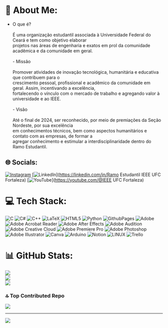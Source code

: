 
# 💫 About Me:
- O que é?<br><br>É uma organização estudantil associada à Universidade Federal do Ceará e tem como objetivo elaborar<br>projetos nas áreas de engenharia e exatos em prol da comunidade acadêmica e da comunidade em geral.<br><br>- Missão<br><br>Promover atividades de inovação tecnológica, humanitária e educativa que contribuem para o<br>crescimento pessoal, profissional e acadêmico da comunidade em geral. Assim, incentivando a excelência,<br>fortalecendo o vínculo com o mercado de trabalho e agregando valor à universidade e ao IEEE.<br><br>- Visão<br><br>Até o final de 2024, ser reconhecido, por meio de premiações da Seção Nordeste, por sua excelência<br>em conhecimentos técnicos, bem como aspectos humanitários e contato com as empresas, de formar a<br>agregar conhecimento e estimular a interdisciplinaridade dentro do Ramo Estudantil.


## 🌐 Socials:
[![Instagram](https://img.shields.io/badge/Instagram-%23E4405F.svg?logo=Instagram&logoColor=white)](https://instagram.com/ieee.ufc.fortaleza) [![LinkedIn](https://img.shields.io/badge/LinkedIn-%230077B5.svg?logo=linkedin&logoColor=white)](https://linkedin.com/in/Ramo Estudantil IEEE UFC Fortaleza) [![YouTube](https://img.shields.io/badge/YouTube-%23FF0000.svg?logo=YouTube&logoColor=white)](https://youtube.com/@IEEE UFC Fortaleza) 

# 💻 Tech Stack:
![C](https://img.shields.io/badge/c-%2300599C.svg?style=for-the-badge&logo=c&logoColor=white) ![C#](https://img.shields.io/badge/c%23-%23239120.svg?style=for-the-badge&logo=c-sharp&logoColor=white) ![C++](https://img.shields.io/badge/c++-%2300599C.svg?style=for-the-badge&logo=c%2B%2B&logoColor=white) ![LaTeX](https://img.shields.io/badge/latex-%23008080.svg?style=for-the-badge&logo=latex&logoColor=white) ![HTML5](https://img.shields.io/badge/html5-%23E34F26.svg?style=for-the-badge&logo=html5&logoColor=white) ![Python](https://img.shields.io/badge/python-3670A0?style=for-the-badge&logo=python&logoColor=ffdd54) ![GithubPages](https://img.shields.io/badge/github%20pages-121013?style=for-the-badge&logo=github&logoColor=white) ![Adobe](https://img.shields.io/badge/adobe-%23FF0000.svg?style=for-the-badge&logo=adobe&logoColor=white) ![Adobe Acrobat Reader](https://img.shields.io/badge/Adobe%20Acrobat%20Reader-EC1C24.svg?style=for-the-badge&logo=Adobe%20Acrobat%20Reader&logoColor=white) ![Adobe After Effects](https://img.shields.io/badge/Adobe%20After%20Effects-9999FF.svg?style=for-the-badge&logo=Adobe%20After%20Effects&logoColor=white) ![Adobe Audition](https://img.shields.io/badge/Adobe%20Audition-9999FF.svg?style=for-the-badge&logo=Adobe%20Audition&logoColor=white) ![Adobe Creative Cloud](https://img.shields.io/badge/Adobe%20Creative%20Cloud-DA1F26.svg?style=for-the-badge&logo=Adobe%20Creative%20Cloud&logoColor=white) ![Adobe Premiere Pro](https://img.shields.io/badge/Adobe%20Premiere%20Pro-9999FF.svg?style=for-the-badge&logo=Adobe%20Premiere%20Pro&logoColor=white) ![Adobe Photoshop](https://img.shields.io/badge/adobe%20photoshop-%2331A8FF.svg?style=for-the-badge&logo=adobe%20photoshop&logoColor=white) ![Adobe Illustrator](https://img.shields.io/badge/adobe%20illustrator-%23FF9A00.svg?style=for-the-badge&logo=adobe%20illustrator&logoColor=white) ![Canva](https://img.shields.io/badge/Canva-%2300C4CC.svg?style=for-the-badge&logo=Canva&logoColor=white) ![Arduino](https://img.shields.io/badge/-Arduino-00979D?style=for-the-badge&logo=Arduino&logoColor=white) ![Notion](https://img.shields.io/badge/Notion-%23000000.svg?style=for-the-badge&logo=notion&logoColor=white) ![LINUX](https://img.shields.io/badge/Linux-FCC624?style=for-the-badge&logo=linux&logoColor=black) ![Trello](https://img.shields.io/badge/Trello-%23026AA7.svg?style=for-the-badge&logo=Trello&logoColor=white)
# 📊 GitHub Stats:
![](https://github-readme-stats.vercel.app/api?username=ieeeufc&theme=tokyonight&hide_border=false&include_all_commits=false&count_private=false)<br/>
![](https://github-readme-streak-stats.herokuapp.com/?user=ieeeufc&theme=tokyonight&hide_border=false)<br/>
![](https://github-readme-stats.vercel.app/api/top-langs/?username=ieeeufc&theme=tokyonight&hide_border=false&include_all_commits=false&count_private=false&layout=compact)

### 🔝 Top Contributed Repo
![](https://github-contributor-stats.vercel.app/api?username=ieeeufc&limit=5&theme=tokyonight&combine_all_yearly_contributions=true)

---
[![](https://visitcount.itsvg.in/api?id=ieeeufc&icon=0&color=0)](https://visitcount.itsvg.in)

<!-- Proudly created with GPRM ( https://gprm.itsvg.in ) -->

